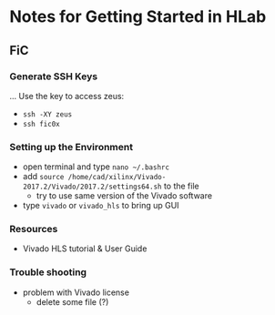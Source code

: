 # Notes for Getting Started in HLab

## FiC 
### Generate SSH Keys
...
Use the key to access zeus:
- `ssh -XY zeus`
- `ssh fic0x`

### Setting up the Environment
- open terminal and type `nano ~/.bashrc`
- add `source /home/cad/xilinx/Vivado-2017.2/Vivado/2017.2/settings64.sh` to the file
    - try to use same version of the Vivado software
- type `vivado` or `vivado_hls` to bring up GUI

### Resources
- Vivado HLS tutorial & User Guide

### Trouble shooting
- problem with Vivado license
    - delete some file (?)
